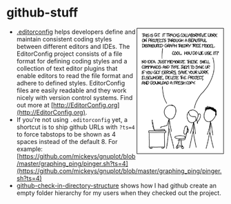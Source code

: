 # github-stuff

<a href="https://xkcd.com/1597/"><img src="./images/git_1597.png" width="40%" align="right"></a>
* [.editorconfig](https://github.com/mickeys/github-stuff/blob/master/.editorconfig) helps developers define and maintain consistent coding styles between different editors and IDEs. The EditorConfig project consists of a file format for defining coding styles and a collection of text editor plugins that enable editors to read the file format and adhere to defined styles. EditorConfig files are easily readable and they work nicely with version control systems. Find out more at [http://EditorConfig.org](http://EditorConfig.org).
* If you're not using `.editorconfig` yet, a shortcut is to ship github URLs with `?ts=4` to force tabstops to be shown as 4 spaces instead of the default 8. For example: [https://github.com/mickeys/gnuplot/blob/master/graphing_ping/pinger.sh?ts=4](https://github.com/mickeys/gnuplot/blob/master/graphing_ping/pinger.sh?ts=4)
* [github-check-in-directory-structure](./github-check-in-directory-structure) shows how I had github create an empty folder hierarchy for my users when they checked out the project.